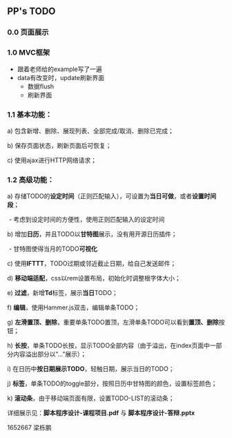 ##  PP's TODO

### 0.0 页面展示



### 1.0 MVC框架

- 跟着老师给的example写了一遍
- data有改变时，update刷新界面
  - 数据flush
  - 刷新界面

### 1.1 基本功能：

a)     包含新增、删除、展现列表、全部完成/取消、删除已完成；

b)     保存页⾯状态，刷新页⾯后可恢复；

c)      使⽤ajax进⾏HTTP⽹络请求；

### 1.2 高级功能：

a)      存储TODO的**设定时间**（正则匹配输入），可设置为**当日可做**，或者**设置时间段**；

​	- 考虑到设定时间的方便性，使用正则匹配输入的设定时间

b)      增加**日历**，并且TODO以**甘特图**展示，没有用开源日历插件；

​	- 甘特图使得当月的TODO**可视化**

c)      使用**IFTTT**，TODO过期或邻近截止日期，给自己发送邮件；

d)      **移动端适配**，css以rem设置布局，初始化时调整根字体大小；

e)      **过滤**，新增**Td**标签，展示**当日**TODO；

f)       **编辑**，使⽤Hammer.js双击，编辑单条TODO；

g)      **左滑置顶、删除**，重要单条TODO置顶，左滑单条TODO可以看到**置顶、删除**按钮；

h)      **长按**，单条TODO长按，显示TODO全部内容（由于溢出，在index页面中一部分内容溢出部分以”…”展示）；

i)        在日历中**按日期展示TODO**，轻触日期，展示当日的TODO；

j)       **标签**，单条TODO的toggle部分，按照日历中甘特图的颜色，设置标签颜色；

k)      **滚动条**，由于移动端页面有限，设置TODO-LIST的滚动条；

详细展示见：**脚本程序设计-课程项目.pdf** 与 **脚本程序设计-答辩.pptx**

1652667 梁栎鹏